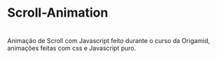 # Scroll-Animation
#
Animação de Scroll com Javascript feito durante o curso da Origamid, animações feitas com css e Javascript puro.
